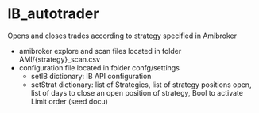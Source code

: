 # IB_autotrader
Opens and closes trades according to strategy specified in Amibroker
  - amibroker explore and scan files located in folder AMI/{strategy}_scan.csv
  - configuration file located in folder confg/settings
    - setIB dictionary: IB API configuration
    - setStrat dictionary: list of Strategies, list of strategy positions open, list of days to close an open position of strategy, Bool to activate Limit order (seed docu)

